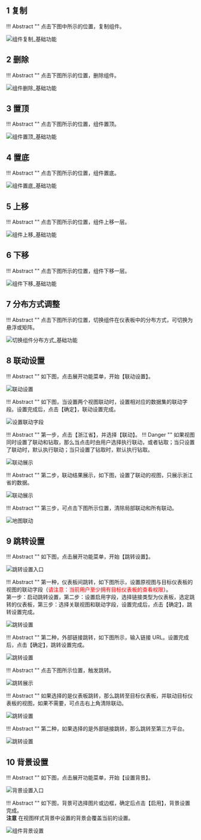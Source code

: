## 1 复制
!!! Abstract ""
	点击下图中所示的位置，复制组件。

![组件复制_基础功能](../img/dashboard_generation/组件复制_基础功能.png)

## 2 删除
!!! Abstract ""
	点击下图所示的位置，删除组件。

![组件删除_基础功能](../img/dashboard_generation/组件删除_基础功能.png)

## 3 置顶
!!! Abstract ""
	点击下图所示的位置，组件置顶。

![组件置顶_基础功能](../img/dashboard_generation/组件置顶_基础功能.png)

## 4 置底
!!! Abstract ""
	点击下图所示的位置，组件置底。

![组件置底_基础功能](../img/dashboard_generation/组件置底_基础功能.png)

## 5 上移
!!! Abstract ""
	点击下图所示的位置，组件上移一层。

![组件上移_基础功能](../img/dashboard_generation/组件上移_基础功能.png)

## 6 下移
!!! Abstract ""
	点击下图所示的位置，组件下移一层。

![组件下移_基础功能](../img/dashboard_generation/组件下移_基础功能.png)

## 7 分布方式调整
!!! Abstract ""
	点击下图所示的位置，切换组件在仪表板中的分布方式，可切换为悬浮或矩阵。

![切换组件分布方式_基础功能](../img/dashboard_generation/切换组件分布方式_基础功能.png)

## 8 联动设置

!!! Abstract ""
	如下图，点击展开功能菜单，开始【联动设置】。

![联动设置](../img/dashboard_generation/联动设置入口.png)

!!! Abstract ""
	如下图，当设置两个视图联动时，设置相对应的数据集的联动字段。设置完成后，点击【确定】，联动设置完成。

![设置联动字段](../img/dashboard_generation/联动设置_字段关联.png)

!!! Abstract ""
	第一步，点击【浙江省】，并选择【联动】。
!!! Danger ""
	如果视图同时设置了联动和钻取，那么当点击时由用户选择执行联动，或者钻取；当只设置了联动时，默认执行联动；当只设置了钻取时，默认执行钻取。

![联动展示](../img/dashboard_generation/联动选择.png)

!!! Abstract ""
	第二步，联动结果展示，如下图，设置了联动的视图，只展示浙江省的数据。

![联动展示](../img/dashboard_generation/联动结果.png)

!!! Abstract ""
	第三步，可点击下图所示位置，清除局部联动和所有联动。

![地图联动](../img/dashboard_generation/联动清除.png)

## 9 跳转设置

!!! Abstract ""
	如下图，点击展开功能菜单，开始【跳转设置】。

![跳转设置入口](../img/dashboard_generation/跳转设置入口.png)

!!! Abstract ""
	第一种，仪表板间跳转，如下图所示，设置原视图与目标仪表板的视图的联动字段（<font color=#FF0000>请注意：当前用户至少拥有目标仪表板的查看权限</font>）。  
	第一步：启动跳转设置，第二步：设置启用字段，选择链接类型为仪表板，选定跳转的仪表板，第三步：选择关联视图和联动字段，设置完成后，点击【确定】，跳转设置完成。

![跳转设置](../img/dashboard_generation/跳转设置_仪表板间.png)

!!! Abstract ""
	第二种，外部链接跳转，如下图所示，输入链接 URL。设置完成后，点击【确定】，跳转设置完成。

![跳转设置](../img/dashboard_generation/跳转设置_外部链接.png)

!!! Abstract ""
	点击下图所示位置，触发跳转。

![跳转展示](../img/dashboard_generation/跳转结果入口.png)

!!! Abstract ""
	如果选择的是仪表板跳转，那么跳转至目标仪表板，并联动目标仪表板的视图，如果不需要，可点击右上角清除联动。

![跳转设置](../img/dashboard_generation/跳转结果_仪表板间.png)

!!! Abstract ""
	第二种，如果选择的是外部链接跳转，那么跳转至第三方平台。

![跳转设置](../img/dashboard_generation/跳转结果_外部链接.png)

## 10 背景设置

!!! Abstract ""
	如下图，点击展开功能菜单，开始【设置背景】。

![背景设置入口](../img/dashboard_generation/背景设置入口.png)

!!! Abstract ""
	如下图，背景可选择图片或边框，确定后点击【启用】，背景设置完成。   
	**注意** 在视图样式背景中设置的背景会覆盖当前的设置。

![组件背景设置](../img/dashboard_generation/组件背景设置.png)

